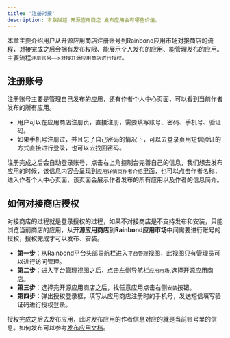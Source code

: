 ```yaml
---
title: '注册对接'
description: 本章描述 开源应用商店 发布应用会有哪些价值。
---
```


本章主要介绍用户从开源应用商店注册账号到Rainbond应用市场对接商店的流程，对接完成之后会拥有发布权限、能展示个人发布的应用、能管理发布的应用。
主要流程`注册账号——>对接开源应用商店进行授权`。

## 注册账号
注册账号主要是管理自己发布的应用，还有作者个人中心页面，可以看到当前作者发布的所有应用。

- 用户可以在应用商店注册页，直接注册，需要填写账号、密码、手机号、验证码。
- 如果手机号注册过，并且忘了自己密码的情况下，可以去登录页用短信验证的方式直接进行登录，也可以去找回密码。

注册完成之后会自动登录账号，点击右上角控制台完善自己的信息，我们想去发布应用的时候，该信息内容会呈现到`应用详情页作者介绍`里面，也可以点击作者名称，进入作者个人中心页面，该页面会展示作者发布的所有应用以及作者的信息简介。

## 如何对接商店授权
对接商店的过程就是登录授权的过程，如果不对接商店是不支持发布和安装，只能浏览当前商店的应用，从**开源应用商店**到**Rainbond应用市场**中间需要进行账号的授权，授权完成才可以发布、安装。

- **第一步**：从Rainbond平台头部导航栏进入`平台管理`视图，此视图只有管理员可以进行访问管理。
- **第二步**：进入平台管理视图之后，点击左侧导航栏`应用市场`,选择开源应用商店。
- **第三步**：选择完开源应用商店之后，找任意应用点击右侧`安装`按钮。
- **第四步**：弹出授权登录框，填写从应用商店注册时的手机号，发送短信填写验证码进行授权登录。

授权完成之后去发布应用，此时发布应用的作者信息对应的就是当前账号里的信息。如何发布可以参考[发布应用文档](./publish)。




